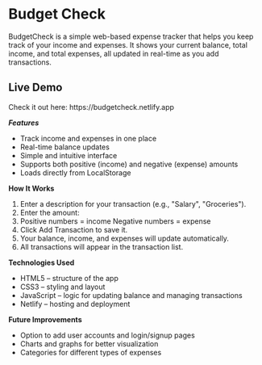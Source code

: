 <h1>Budget Check</h1>
BudgetCheck is a simple web-based expense tracker that helps you keep track of your income and expenses. It shows your current balance, total income, and total expenses, all updated in real-time as you add transactions.

<h2>Live Demo</h2>
<p>Check it out here: https://budgetcheck.netlify.app</p>



_**Features**_
- Track income and expenses in one place
- Real-time balance updates
- Simple and intuitive interface
- Supports both positive (income) and negative (expense) amounts
- Loads directly from LocalStorage

**How It Works**
1. Enter a description for your transaction (e.g., "Salary", "Groceries").
2. Enter the amount:
3. Positive numbers = income
   Negative numbers = expense
4. Click Add Transaction to save it.
5. Your balance, income, and expenses will update automatically.
6. All transactions will appear in the transaction list.

**Technologies Used**
- HTML5 – structure of the app
- CSS3 – styling and layout
- JavaScript – logic for updating balance and managing transactions
- Netlify – hosting and deployment

**Future Improvements**
- Option to add user accounts and login/signup pages
- Charts and graphs for better visualization
- Categories for different types of expenses
